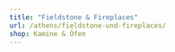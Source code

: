 ```yaml
---
title: "Fieldstone & Fireplaces"
url: /athens/fieldstone-und-fireplaces/
shop: Kamine & Öfen
---
```

